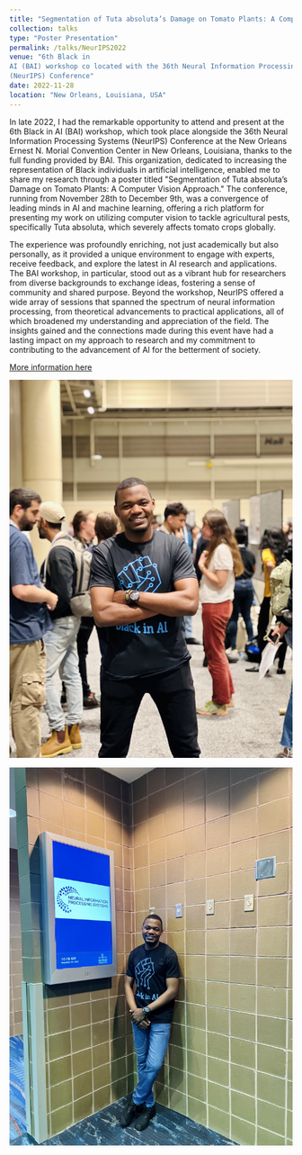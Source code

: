 ```yaml
---
title: "Segmentation of Tuta absoluta’s Damage on Tomato Plants: A Computer Vision Approach Approach"
collection: talks
type: "Poster Presentation"
permalink: /talks/NeurIPS2022
venue: "6th Black in
AI (BAI) workshop co located with the 36th Neural Information Processing Systems
(NeurIPS) Conference"
date: 2022-11-28
location: "New Orleans, Louisiana, USA"
---
```

In late 2022, I had the remarkable opportunity to attend and present at the 6th Black in AI (BAI) workshop, which took place alongside the 36th Neural Information Processing Systems (NeurIPS) Conference at the New Orleans Ernest N. Morial Convention Center in New Orleans, Louisiana, thanks to the full funding provided by BAI. This organization, dedicated to increasing the representation of Black individuals in artificial intelligence, enabled me to share my research through a poster titled "Segmentation of Tuta absoluta’s Damage on Tomato Plants: A Computer Vision Approach." The conference, running from November 28th to December 9th, was a convergence of leading minds in AI and machine learning, offering a rich platform for presenting my work on utilizing computer vision to tackle agricultural pests, specifically Tuta absoluta, which severely affects tomato crops globally.

The experience was profoundly enriching, not just academically but also personally, as it provided a unique environment to engage with experts, receive feedback, and explore the latest in AI research and applications. The BAI workshop, in particular, stood out as a vibrant hub for researchers from diverse backgrounds to exchange ideas, fostering a sense of community and shared purpose. Beyond the workshop, NeurIPS offered a wide array of sessions that spanned the spectrum of neural information processing, from theoretical advancements to practical applications, all of which broadened my understanding and appreciation of the field. The insights gained and the connections made during this event have had a lasting impact on my approach to research and my commitment to contributing to the advancement of AI for the betterment of society.

[More information here](https://nbviewer.org/github/blackinai/blackinai.github.io/blob/4a3923311e72ea0613a1fcfd7472d98782787ff9/bai/src/files/BlackinAI22AcceptedPapers.pdf)

![SelectedImage](/images/NeurIPS2022-2.jpeg)

![SelectedImage](/images/NeurIPS2022-3.jpeg)
